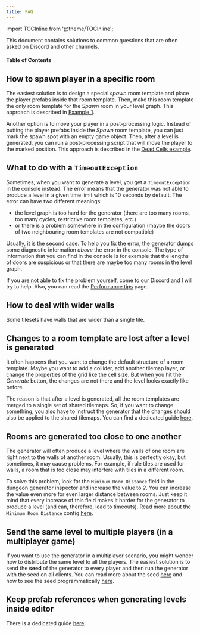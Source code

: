 ```yaml
---
title: FAQ
---
```


import TOCInline from '@theme/TOCInline';

This document contains solutions to common questions that are often asked on Discord and other channels.

#### Table of Contents

<TOCInline toc={toc} maxHeadingLevel={2} />

## How to spawn player in a specific room

The easiest solution is to design a special *spawn* room template and place the player prefabs inside that room template. Then, make this room template the only room template for the *Spawn* room in your level graph. This approach is described in [Example 1](../examples/example-1.md#spawn-room).

Another option is to move your player in a post-processing logic. Instead of putting the player prefabs inside the *Spawn* room template, you can just mark the spawn spot with an empty game object. Then, after a level is generated, you can run a post-processing script that will move the player to the marked position. This approach is described in the [Dead Cells example](../examples/dead-cells.md#spawn-position).

## What to do with a `TimeoutException`

Sometimes, when you want to generate a level, you get a `TimeoutException` in the console instead. The error means that the generator was not able to produce a level in a given time limit which is 10 seconds by default. The error can have two different meanings: 

- the level graph is too hard for the generator (there are too many rooms, too many cycles, restrictive room templates, etc.)
- or there is a problem somewhere in the configuration (maybe the doors of two neighbouring room templates are not compatible)

Usually, it is the second case. To help you fix the error, the generator dumps some diagnostic information *above* the error in the console. The type of information that you can find in the console is for example that the lengths of doors are suspicious or that there are maybe too many rooms in the level graph.

If you are not able to fix the problem yourself, come to our Discord and I will try to help. Also, you can read the [Performance tips](../basics/performance-tips.md) page.

## How to deal with wider walls

Some tilesets have walls that are wider than a single tile.

## Changes to a room template are lost after a level is generated

It often happens that you want to change the default structure of a room template. Maybe you want to add a collider, add another tilemap layer, or change the properties of the grid like the cell size. But when you hit the *Generate* button, the changes are not there and the level looks exactly like before.

The reason is that after a level is generated, all the room templates are merged to a single set of shared tilemaps. So, if you want to change something, you also have to instruct the generator that the changes should also be applied to the shared tilemaps. You can find a dedicated guide [here](../guides/room-template-customization.md).

## Rooms are generated too close to one another

The generator will often produce a level where the walls of one room are right next to the walls of another room. Usually, this is perfectly okay, but sometimes, it may cause problems. For example, if rule tiles are used for walls, a room that is too close may interfere with tiles in a different room.

To solve this problem, look for the `Minimum Room Distance` field in the dungeon generator inspector and increase the value to *2*. You can increase the value even more for even larger distance between rooms. Just keep it mind that every increase of this field makes it harder for the generator to produce a level (and can, therefore, lead to timeouts). Read more about the `Minimum Room Distance` config [here](../generators/dungeon-generator.md#generator-config).

## Send the same level to multiple players (in a multiplayer game)

If you want to use the generator in a multiplayer scenario, you might wonder how to distribute the same level to all the players. The easiest solution is to send the **seed** of the generator to every player and then run the generator with the seed on all clients. You can read more about the seed [here](../generators/dungeon-generator.md#other-config) and how to see the seed programmatically [here](../generators/dungeon-generator.md#change-the-configuration-from-a-script).

## Keep prefab references when generating levels inside editor

There is a dedicated guide [here](../recipes/prefabs-in-editor.md).